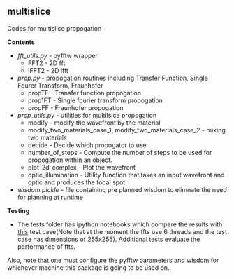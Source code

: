 ## multislice

Codes for multislice propogation

**Contents** 
* *fft_utils.py*    - pyfftw wrapper <br>
  * FFT2 - 2D fft
  * IFFT2 - 2D ifft
* *prop.py*         - propogation routines including Transfer Function, Single Fourer Transform, Fraunhofer <br>
  * propTF  - Transfer function propogation
  * prop1FT - Single fourier transform propogation
  * propFF  - Fraunhofer propogation 
* *prop_utils.py*   - utilities for multilsice propogation <br>
  * modify  - modify the wavefront by the material 
  * modify_two_materials_case_1, modify_two_materials_case_2 - mixing two materials
  * decide - Decide which propogator to use
  * number_of_steps - Compute the number of steps to be used for propogation within an object. 
  * plot_2d_complex - Plot the wavefront
  * optic_illumination - Utility function that takes an input wavefront and optic and produces the focal spot. 
* *wisdom.pickle*   - file containing pre planned wisdom to elimnate the need for planning at runtime <br>

**Testing**
* The tests folder has ipython notebooks which compare the results with [this](https://github.com/mdw771/xdesign/blob/master/tests/test_tube_particles.py) test case(Note that at the moment the ffts use 6 threads and the test case has dimensions of 255x255). Additional tests evaluate the performance of ffts.<br>

Also, note that one must configure the pyfftw parameters and wisdom for whichever machine this package is going to be used on.
